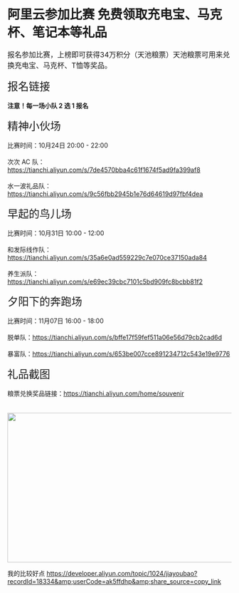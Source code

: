 # 阿里云参加比赛 免费领取充电宝、马克杯、笔记本等礼品


<font size="3">报名参加比赛，上榜即可获得34万积分（天池粮票）天池粮票可用来兑换充电宝、马克杯、T恤等奖品。</font><br />
<br />
<font size="5">报名链接</font><br />
<br />
<strong>注意！每一场小队 2 选 1 报名</strong><br />
<br />
<font size="5">精神小伙场</font><br />
<br />
比赛时间：10月24日 20:00 - 22:00<br />
<br />
次次 AC 队：https://tianchi.aliyun.com/s/7de4570bba4c61f1674f5ad9fa399af8<br />
<br />
水一波礼品队：https://tianchi.aliyun.com/s/9c56fbb2945b1e76d64619d97fbf4dea<br />
<br />
<font size="5">早起的鸟儿场</font><br />
<br />
比赛时间：10月31日 10:00 - 12:00<br />
<br />
和发际线作队：https://tianchi.aliyun.com/s/35a6e0ad559229c7e070ce37150ada84<br />
<br />
养生派队：https://tianchi.aliyun.com/s/e69ec39cbc7101c5bd909fc8bcbb81f2<br />
<br />
<font size="5">夕阳下的奔跑场</font><br />
<br />
比赛时间：11月07日 16:00 - 18:00<br />
<br />
脱单队：https://tianchi.aliyun.com/s/bffe17f59fef511a06e56d79cb2cad6d<br />
<br />
暴富队：https://tianchi.aliyun.com/s/653be007cce891234712c543e19e9776<br />
<br />
<font size="5">礼品截图</font><br />
<br />
粮票兑换奖品链接：https://tianchi.aliyun.com/home/souvenir<br />
<br />
<img id="aimg_Y0y5Y" onclick="zoom(this, this.src, 0, 0, 0)" class="zoom" src="https://s1.ax1x.com/2020/10/22/BFtm0f.png" onmouseover="img_onmouseoverfunc(this)" onload="thumbImg(this)" border="0" alt="" /><br />
<br />
<img id="aimg_h27u7" onclick="zoom(this, this.src, 0, 0, 0)" class="zoom" width="600" height="336" src="https://s1.ax1x.com/2020/10/22/BFtB9J.png" onmouseover="img_onmouseoverfunc(this)" onclick="zoom(this)" style="cursor:pointer" border="0" alt="" />

我的比较好点 <a href="https://developer.aliyun.com/topic/1024/jiayoubao?recordId=18334&amp;userCode=ak5ffdhp&amp;share_source=copy_link" target="_blank">https://developer.aliyun.com/topic/1024/jiayoubao?recordId=18334&amp;userCode=ak5ffdhp&amp;share_source=copy_link</a>

